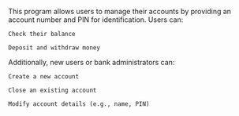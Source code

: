 This program allows users to manage their accounts by providing an account number and PIN for identification. Users can:

    Check their balance

    Deposit and withdraw money

Additionally, new users or bank administrators can:

    Create a new account

    Close an existing account

    Modify account details (e.g., name, PIN)